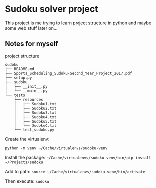 # Sudoku solver project

This project is me trying to learn project structure in python and maybe some web stuff later on...

## Notes for myself

project structure

```
sudoku
├── README.md
├── Sports_Scheduling_Sudoku-Second_Year_Project_2017.pdf
├── setup.py
├── sudoku
│   ├── __init__.py
│   └── __main__.py
└── tests
    ├── resources
    │   ├── Sudoku1.txt
    │   ├── Sudoku2.txt
    │   ├── Sudoku3.txt
    │   ├── Sudoku4.txt
    │   ├── Sudoku5.txt
    │   └── Sudoku6.txt
    └── test_sudoku.py
```
Create the virtualenv:

`python -m venv ~/Cache/virtualenvs/sudoku-venv`

Install the package:
`~/Cache/virtualenvs/sudoku-venv/bin/pip install ~/Projects/sudoku`

Add to path:
`source ~/Cache/virtualenvs/sudoku-venv/bin/activate`

Then execute:
`sudoku`